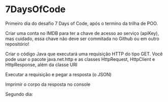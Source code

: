 # 7DaysOfCode

Primeiro dia do desafio 7 Days of Code, após o termino da trilha de POO.


Criar uma conta no IMDB para ter a chave de acesso ao serviço (apiKey), mas cuidado, essa chave não deve ser commitada no Github ou em outro repositório!

Criar o código Java que executará uma requisição HTTP do tipo GET. Você pode usar o pacote java.net.http e as classes HttpRequest, HttpClient e HttpResponse, além da classe URI

Executar a requisição e pegar a resposta (o JSON)

Imprimir o corpo da resposta no console

Segundo dia:

